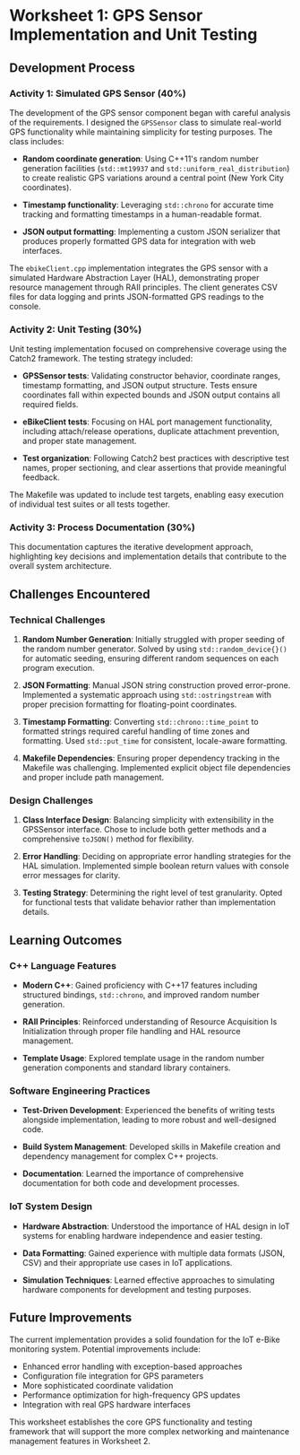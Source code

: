 # Worksheet 1: GPS Sensor Implementation and Unit Testing

## Development Process

### Activity 1: Simulated GPS Sensor (40%)

The development of the GPS sensor component began with careful analysis of the requirements. I designed the `GPSSensor` class to simulate real-world GPS functionality while maintaining simplicity for testing purposes. The class includes:

- **Random coordinate generation**: Using C++11's random number generation facilities (`std::mt19937` and `std::uniform_real_distribution`) to create realistic GPS variations around a central point (New York City coordinates).

- **Timestamp functionality**: Leveraging `std::chrono` for accurate time tracking and formatting timestamps in a human-readable format.

- **JSON output formatting**: Implementing a custom JSON serializer that produces properly formatted GPS data for integration with web interfaces.

The `ebikeClient.cpp` implementation integrates the GPS sensor with a simulated Hardware Abstraction Layer (HAL), demonstrating proper resource management through RAII principles. The client generates CSV files for data logging and prints JSON-formatted GPS readings to the console.

### Activity 2: Unit Testing (30%)

Unit testing implementation focused on comprehensive coverage using the Catch2 framework. The testing strategy included:

- **GPSSensor tests**: Validating constructor behavior, coordinate ranges, timestamp formatting, and JSON output structure. Tests ensure coordinates fall within expected bounds and JSON output contains all required fields.

- **eBikeClient tests**: Focusing on HAL port management functionality, including attach/release operations, duplicate attachment prevention, and proper state management.

- **Test organization**: Following Catch2 best practices with descriptive test names, proper sectioning, and clear assertions that provide meaningful feedback.

The Makefile was updated to include test targets, enabling easy execution of individual test suites or all tests together.

### Activity 3: Process Documentation (30%)

This documentation captures the iterative development approach, highlighting key decisions and implementation details that contribute to the overall system architecture.

## Challenges Encountered

### Technical Challenges

1. **Random Number Generation**: Initially struggled with proper seeding of the random number generator. Solved by using `std::random_device{}()` for automatic seeding, ensuring different random sequences on each program execution.

2. **JSON Formatting**: Manual JSON string construction proved error-prone. Implemented a systematic approach using `std::ostringstream` with proper precision formatting for floating-point coordinates.

3. **Timestamp Formatting**: Converting `std::chrono::time_point` to formatted strings required careful handling of time zones and formatting. Used `std::put_time` for consistent, locale-aware formatting.

4. **Makefile Dependencies**: Ensuring proper dependency tracking in the Makefile was challenging. Implemented explicit object file dependencies and proper include path management.

### Design Challenges

1. **Class Interface Design**: Balancing simplicity with extensibility in the GPSSensor interface. Chose to include both getter methods and a comprehensive `toJSON()` method for flexibility.

2. **Error Handling**: Deciding on appropriate error handling strategies for the HAL simulation. Implemented simple boolean return values with console error messages for clarity.

3. **Testing Strategy**: Determining the right level of test granularity. Opted for functional tests that validate behavior rather than implementation details.

## Learning Outcomes

### C++ Language Features

- **Modern C++**: Gained proficiency with C++17 features including structured bindings, `std::chrono`, and improved random number generation.

- **RAII Principles**: Reinforced understanding of Resource Acquisition Is Initialization through proper file handling and HAL resource management.

- **Template Usage**: Explored template usage in the random number generation components and standard library containers.

### Software Engineering Practices

- **Test-Driven Development**: Experienced the benefits of writing tests alongside implementation, leading to more robust and well-designed code.

- **Build System Management**: Developed skills in Makefile creation and dependency management for complex C++ projects.

- **Documentation**: Learned the importance of comprehensive documentation for both code and development processes.

### IoT System Design

- **Hardware Abstraction**: Understood the importance of HAL design in IoT systems for enabling hardware independence and easier testing.

- **Data Formatting**: Gained experience with multiple data formats (JSON, CSV) and their appropriate use cases in IoT applications.

- **Simulation Techniques**: Learned effective approaches to simulating hardware components for development and testing purposes.

## Future Improvements

The current implementation provides a solid foundation for the IoT e-Bike monitoring system. Potential improvements include:

- Enhanced error handling with exception-based approaches
- Configuration file integration for GPS parameters
- More sophisticated coordinate validation
- Performance optimization for high-frequency GPS updates
- Integration with real GPS hardware interfaces

This worksheet establishes the core GPS functionality and testing framework that will support the more complex networking and maintenance management features in Worksheet 2. 